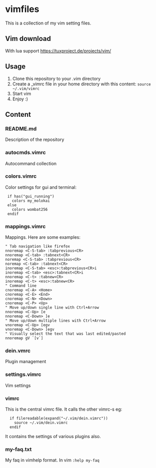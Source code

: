 # vimfiles
This is a collection of my vim setting files.

## Vim download
With lua support
https://tuxproject.de/projects/vim/

## Usage
1. Clone this repository to your .vim directory
2. Create a _vimrc file in your home directory with this content: 
    `source ~/.vim/vimrc`
3. Start vim
4. Enjoy :)

## Content

### README.md 
 Description of the repository

### autocmds.vimrc 
 Autocommand collection

### colors.vimrc 
 Color settings for gui and terminal:
```vim
 if has("gui_running")
   colors my_molokai
 else
   colors wombat256
 endif
```

### mappings.vimrc 
 Mappings. Here are some examples:
 ```vim
 " Tab navigation like firefox
 nnoremap <C-S-tab> :tabprevious<CR>
 nnoremap <C-tab> :tabnext<CR>
 noremap <C-S-tab> :tabprevious<CR>
 noremap <C-tab> :tabnext<CR>
 inoremap <C-S-tab> <esc>:tabprevious<CR>i
 inoremap <C-tab> <esc>:tabnext<CR>i
 nnoremap <C-t> :tabnew<CR>
 inoremap <C-t> <esc>:tabnew<CR>
 " Command line
 cnoremap <C-A> <Home>
 cnoremap <C-E> <End>
 cnoremap <C-N> <Down>
 cnoremap <C-P> <Up>
 " Move up/down single line with Ctrl+Arrow
 nnoremap <C-Up> [e
 nnoremap <C-Down> ]e
 " Move up/down multiple lines with Ctrl+Arrow
 vnoremap <C-Up> [egv
 vnoremap <C-Down> ]egv
 " Visually select the text that was last edited/pasted
 nnoremap gV `[v`]
 ```

### dein.vmrc
 Plugin management

### settings.vimrc 
 Vim settings

### vimrc 
 This is the central vimrc file. It calls the other vimrc-s eg: 
```vim
  if filereadable(expand("~/.vim/dein.vimrc"))
    source ~/.vim/dein.vimrc
  endif
```
It contains the settings of various plugins also.

### my-faq.txt 
My faq in vimhelp format. In vim `:help my-faq`

